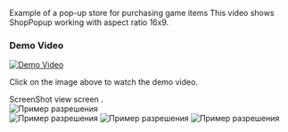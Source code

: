 Example of a pop-up store for purchasing game items 
This video shows ShopPopup working with aspect ratio 16x9.  
### Demo Video
[![Demo Video](https://img.youtube.com/vi/JKOSLGyI3c8/0.jpg)](https://youtu.be/JKOSLGyI3c8)

Click on the image above to watch the demo video.

ScreenShot view screen .  
![Пример разрешения](https://github.com/timoncosoi/ExampleUIPopups/blob/main/Screen/Image%20Sequence_001_0000.jpg)  
![Пример разрешения](https://github.com/timoncosoi/ExampleUIPopups/blob/main/Screen/Image%20Sequence_002_0000.jpg)
![Пример разрешения](https://github.com/timoncosoi/ExampleUIPopups/blob/main/Screen/Image%20Sequence_003_0000.jpg)
![Пример разрешения](https://github.com/timoncosoi/ExampleUIPopups/blob/main/Screen/Image%20Sequence_004_0000.jpg)
